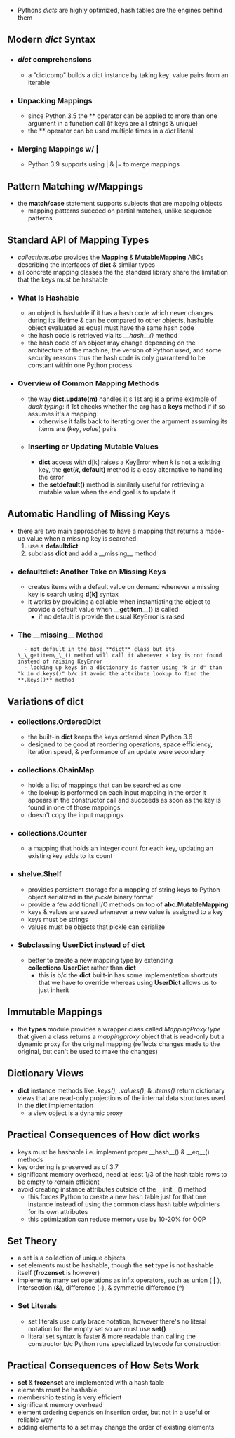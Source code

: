 - Pythons *dicts* are highly optimized, hash tables are the engines behind them
## Modern *dict* Syntax
- ### *dict* comprehensions
	- a "dictcomp" builds a dict instance by taking key: value pairs from an iterable
- ### Unpacking Mappings
	- since Python 3.5 the \*\* operator can be applied to more than one argument in a function call (if keys are all strings & unique)
	- the \*\* operator can be used multiple times in a *dict* literal
- ### Merging Mappings w/ | 
	- Python 3.9 supports using | & |= to merge mappings
## Pattern Matching w/Mappings
- the **match/case** statement supports subjects that are mapping objects
	- mapping patterns succeed on partial matches, unlike sequence patterns
## Standard API of Mapping Types
- *collections.abc* provides the **Mapping** & **MutableMapping** ABCs describing the interfaces of **dict** & similar types
- all concrete mapping classes the the standard library share the limitation that the keys must be hashable
- ### What Is Hashable
	- an object is hashable if it has a hash code which never changes during its lifetime & can be compared to other objects, hashable object evaluated as equal must have the same hash code
	- the hash code is retrieved via its *\_\_hash\_\_()* method
	- the hash code of an object may change depending on the architecture of the machine, the version of Python used, and some security reasons thus the hash code is only guaranteed to be constant within one Python process
- ### Overview of Common Mapping Methods
	- the way **dict.update(m)** handles it's 1st arg is a prime example of *duck typing*: it 1st checks whether the arg has a **keys** method if if so assumes it's a mapping
		- otherwise it falls back to iterating over the argument assuming its items are (*key*, *value*) pairs
	- ### Inserting or Updating Mutable Values
		- **dict** access with d\[k\] raises a KeyError when *k* is not a existing key, the **get(*k*, default)** method is a easy alternative to handling the error
		- the **setdefault()** method is similarly useful for retrieving a mutable value when the end goal is to update it
## Automatic Handling of Missing Keys
- there are two main approaches to have a mapping that returns a made-up value when a missing key is searched:
	1. use a **defaultdict**
	2. subclass **dict** and add a \_\_missing\_\_ method
- ### defaultdict: Another Take on Missing Keys
	- creates items with a default value on demand whenever a missing key is search using **d\[k\]** syntax
	- it works by providing a callable when instantiating the object to provide a default value when **\_\_getitem\_\_()** is called
		- if no default is provide the usual KeyError is raised
- ### The \_\_missing\_\_ Method
		- not default in the base **dict** class but its \_\_getitem\_\_() method will call it whenever a key is not found instead of raising KeyError
		- looking up keys in a dictionary is faster using "k in d" than "k in d.keys()" b/c it avoid the attribute lookup to find the **.keys()** method
## Variations of dict
- ### collections.OrderedDict
	- the built-in **dict** keeps the keys ordered since Python 3.6
	- designed to be good at reordering operations, space efficiency, iteration speed, & performance of an update were secondary 
- ### collections.ChainMap
	- holds a list of mappings that can be searched as one
	- the lookup is performed on each input mapping in the order it appears in the constructor call and succeeds as soon as the key is found in one of those mappings
	- doesn't copy the input mappings
- ### collections.Counter
	- a mapping that holds an integer count for each key, updating an existing key adds to its count
- ### shelve.Shelf
	- provides persistent storage for a mapping of string keys to Python object serialized in the *pickle* binary format
	- provide a few additional I/O methods on top of **abc.MutableMapping**
	- keys & values are saved whenever a new value is assigned to a key
	- keys must be strings
	- values must be objects that pickle can serialize
- ### Subclassing UserDict instead of dict
	- better to create a new mapping type by extending **collections.UserDict** rather than **dict**
		- this is b/c the **dict** built-in has some implementation shortcuts that we have to override whereas using **UserDict** allows us to just inherit 
## Immutable Mappings
- the **types** module provides a wrapper class called *MappingProxyType* that given a class returns a *mappingproxy* object that is read-only but a dynamic proxy for the original mapping (reflects changes made to the original, but can't be used to make the changes)
## Dictionary Views
- **dict** instance methods like *.keys()*, *.values()*, & *.items()* return dictionary views that are read-only projections of the internal data structures used in the **dict** implementation
	- a view object is a dynamic proxy
## Practical Consequences of How dict works
- keys must be hashable i.e. implement proper \_\_hash\_\_() & \_\_eq\_\_() methods
- key ordering is preserved as of 3.7
- significant memory overhead, need at least 1/3 of the hash table rows to be empty to remain efficient
- avoid creating instance attributes outside of the \_\_init\_\_() method
	- this forces Python to create a new hash table just for that one instance instead of using the common class hash table w/pointers for its own attributes
	- this optimization can reduce memory use by 10-20% for OOP
## Set Theory
- a set is a collection of unique objects
- set elements must be hashable, though the **set** type is not hashable itself (**frozenset** is however)
- implements many set operations as infix operators, such as union ( **|** ), intersection (**&**), difference (**-**), & symmetric difference (**^**)
- ### Set Literals
	- set literals use curly brace notation, however there's no literal notation for the empty set so we must use **set()**
	- literal set syntax is faster & more readable than calling the constructor b/c Python runs  specialized bytecode for construction
## Practical Consequences of How Sets Work
- **set** & **frozenset** are implemented with a hash table
- elements must be hashable
- membership testing is very efficient 
- significant memory overhead
- element ordering depends on insertion order, but not in a useful or reliable way
- adding elements to a set may change the order of existing elements